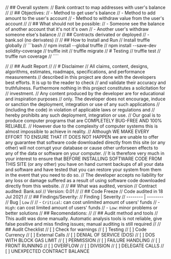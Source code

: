 // ## Overall system:
// Bank contract to map addresses with user's balance
//
// ## Objectives:
// - Method to get user's balance
// - Method to add amount to the user's account
// - Method to withdraw value from the user's account
//
// ## What should not be possible:
// - Someone see the balance of another account that it's not it's own
// - Another user's withdraw someone else's balance
//
// ## Contracts derivated or deployed
// - bank.sol (no derivates)
//
// ## How to Install and Run
// Install truffle globally
// ```bash
// npm install --global truffle
// npm install --save-dev solidity-coverage
// truffle init 
// truffle migrate
// # Testing
// truffle test
// truffle run coverage
// ````

//
// ## Audit Report
// 
// # Disclaimer
// All claims, content, designs, algorithms, estimates, roadmaps, specifications, and performance measurements
// described in this project are done with the developers best efforts. It is up to the reader to check
// and validate their accuracy and truthfulness. Furthermore nothing in this project constitutes a solicitation for
// investment.
// Any content produced by the developer are for educational and inspiration purposes
// only. The developer does not encourage, induce or sanction the deployment, integration or use of any such applications
// (including the code) in violation of applicable laws or regulations and
// hereby prohibits any such deployment, integration or use.
// Our goal is to produce computer programs that are COMPLETELY BUG-FREE AND 100% RELIABLE. 
// However due to the complexity of computer systems this is almost impossible to achieve in reality.
// Although WE MAKE EVERY EFFORT TO ENSURE THAT IT DOES NOT HAPPEN we are unable to offer any guarantee that software code downloaded directly from this site (or any other) will not corrupt your database or cause other unforseen effects to any of the data or software on your computer.
// It is therefore very much in your interest to ensure that BEFORE INSTALLING SOFTWARE CODE FROM THIS SITE (or any other) you have on hand current backups of all your data and software and have tested that you can restore your system from them in the event that you need to do so.
// The developer accepts no liability for any loss or damage suffered as a result of using software code downloaded directly from this website.
//
// ## What was audited, version
// Contract audited: Bank.sol
// Version: 0.01
//
// ## Code Freeze
// Code audited in 18 Jul 2021
//
// ## Findings/Severity:
// Finding  |  Severity
// --------  |  --------
// Bug  |  `Low`
//
// - `Critical`: can cost unlimited amount of users' funds
// - `High`: can cost limited amount of users' funds
// - `Low`: minor problems or better solutions
// ## Recomendations:
// 
// ## Audit method and tools
// This audit was done manually. Automatic analysis tools is not reliable, give false positive and miss finding issues; manual auditing is still required
//
// ## Audit Checklist
// [ ] Check for warnings
// [ ] Testing
// [ ] Code Currency
// [ ] External Calls
// [ ] DENIAL OF SERVICE (DOS)
// [ ] DOS WITH BLOCK GAS LIMIT
// [ ] PERMISSION
// [ ] FAILURE HANDLING
// [ ] FRONT RUNNING
// [ ] OVERFLOW
// [ ] DIVISION
// [ ] DELEGATE CALLS
// [ ] UNEXPECTED CONTRACT BALANCE
